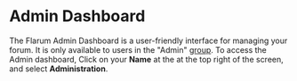# Admin Dashboard

The Flarum Admin Dashboard is a user-friendly interface for managing your forum. It is only available to users in the "Admin" [group](permissions.md). To access the Admin dashboard, Click on your **Name** at the at the top right of the screen, and select **Administration**.
